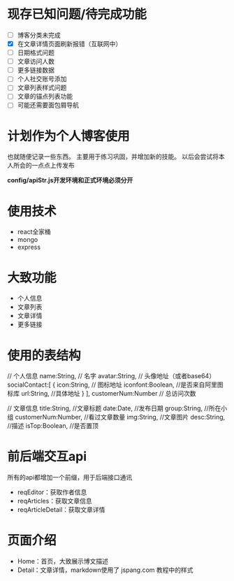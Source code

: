 # 现存已知问题/待完成功能
- [ ] 博客分类未完成
- [x] 在文章详情页面刷新报错（互联网中）
- [ ] 日期格式问题
- [ ] 文章访问人数
- [ ] 更多链接数据
- [ ] 个人社交账号添加
- [ ] 文章列表样式问题
- [ ] 文章的锚点列表功能
- [ ] 可能还需要面包屑导航

# 计划作为个人博客使用
也就随便记录一些东西。
主要用于练习巩固，并增加新的技能。
以后会尝试将本人所会的一点点上传发布

**config/apiStr.js开发环境和正式环境必须分开**

# 使用技术
- react全家桶
- mongo
- express

# 大致功能
- 个人信息
- 文章列表
- 文章详情
- 更多链接

# 使用的表结构
// 个人信息
name:String,    // 名字
avatar:String,    // 头像地址（或者base64）
socialContact:[
    {
        icon:String,    // 图标地址
        iconfont:Boolean,    //是否来自阿里图标库
        url:String,    //具体地址
    }
],
customerNum:Number  // 总访问次数

// 文章信息
title:String,    //文章标题
date:Date,    //发布日期
group:String,    //所在小组
customerNum:Number,    //看过文章数量
img:String,    //文章图片
desc:String,    //描述
isTop:Boolean,    //是否置顶

# 前后端交互api
所有的api都增加一个前缀，用于后端接口通讯
- reqEditor：获取作者信息
- reqArticles：获取文章信息
- reqArticleDetail：获取文章详情

# 页面介绍
- Home：首页，大致展示博文描述
- Detail：文章详情，markdown使用了 jspang.com 教程中的样式

